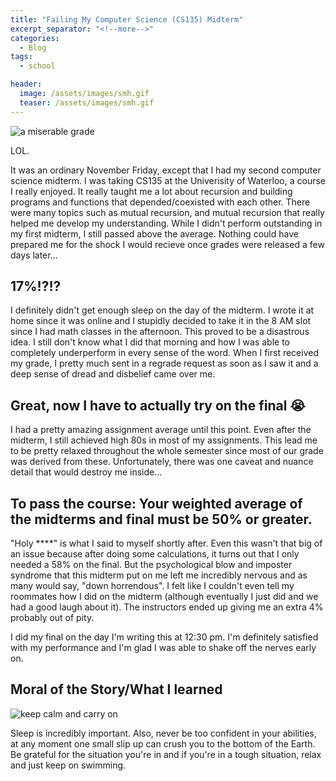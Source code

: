 ```yaml
---
title: "Failing My Computer Science (CS135) Midterm"
excerpt_separator: "<!--more-->"
categories:
  - Blog
tags:
  - school

header:
  image: /assets/images/smh.gif
  teaser: /assets/images/smh.gif
---
```


<img src="{{ site.url }}{{ site.baseurl }}/assets/images/cs135.png" alt="a miserable grade">

LOL.

It was an ordinary November Friday, except that I had my second computer science midterm. I was taking CS135 at the Univerisity of Waterloo, a course I really enjoyed. It really taught me a lot about recursion and building programs and functions that depended/coexisted with each other. There were many topics such as mutual recursion, and mutual recursion that really helped me develop my understanding. While I didn't perform outstanding in my first midterm, I still passed above the average. Nothing could have prepared me for the shock I would recieve once grades were released a few days later...

## 17%!?!?

I definitely didn't get enough sleep on the day of the midterm. I wrote it at home since it was online and I stupidly decided to take it in the 8 AM slot since I had math classes in the afternoon. This proved to be a disastrous idea. I still don't know what I did that morning and how I was able to completely underperform in every sense of the word. When I first received my grade, I pretty much sent in a regrade request as soon as I saw it and a deep sense of dread and disbelief came over me.

## Great, now I have to actually try on the final 😭

I had a pretty amazing assignment average until this point. Even after the midterm, I still achieved high 80s in most of my assignments. This lead me to be pretty relaxed throughout the whole semester since most of our grade was derived from these. Unfortunately, there was one caveat and nuance detail that would destroy me inside...

## To pass the course: Your weighted average of the midterms and final must be 50% or greater.

"Holy ****" is what I said to myself shortly after. Even this wasn't that big of an issue because after doing some calculations, it turns out that I only needed a 58% on the final. But the psychological blow and imposter syndrome that this midterm put on me left me incredibly nervous and as many would say, "down horrendous". I felt like I couldn't even tell my roommates how I did on the midterm (although eventually I just did and we had a good laugh about it). The instructors ended up giving me an extra 4% probably out of pity.

I did my final on the day I'm writing this at 12:30 pm. I'm definitely satisfied with my performance and I'm glad I was able to shake off the nerves early on.

## Moral of the Story/What I learned

<img src="{{ site.url }}{{ site.baseurl }}/assets/images/keepcalm.jpg" alt="keep calm and carry on">

Sleep is incredibly important. Also, never be too confident in your abilities, at any moment one small slip up can crush you to the bottom of the Earth. Be grateful for the situation you're in and if you're in a tough situation, relax and just keep on swimming.